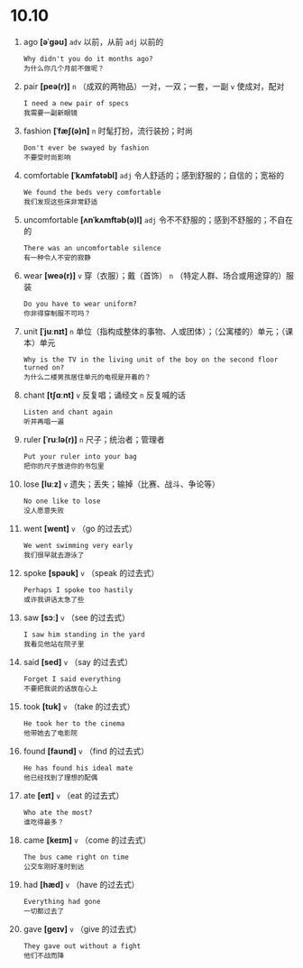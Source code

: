 # 10.10

1. ago **[əˈɡəʊ]** `adv` 以前，从前 `adj` 以前的

   ```
   Why didn't you do it months ago?
   为什么你几个月前不做呢？
   ```

2. pair **[peə(r)]** `n` （成双的两物品）一对，一双；一套，一副 `v` 使成对，配对

   ```
   I need a new pair of specs
   我需要一副新眼镜
   ```

3. fashion **[ˈfæʃ(ə)n]** `n` 时髦打扮，流行装扮；时尚

   ```
   Don't ever be swayed by fashion
   不要受时尚影响
   ```

4. comfortable **[ˈkʌmfətəbl]** `adj` 令人舒适的；感到舒服的；自信的；宽裕的

   ```
   We found the beds very comfortable
   我们发现这些床非常舒适
   ```

5. uncomfortable **[ʌnˈkʌmftəb(ə)l]** `adj` 令不不舒服的；感到不舒服的；不自在的

   ```
   There was an uncomfortable silence
   有一种令人不安的寂静
   ```

6. wear **[weə(r)]** `v` 穿（衣服）；戴（首饰） `n` （特定人群、场合或用途穿的）服装

   ```
   Do you have to wear uniform?
   你非得穿制服不可吗？
   ```

7. unit **[ˈjuːnɪt]** `n` 单位（指构成整体的事物、人或团体）；（公寓楼的）单元；（课本）单元

   ```
   Why is the TV in the living unit of the boy on the second floor turned on?
   为什么二楼男孩居住单元的电视是开着的？
   ```

8. chant **[tʃɑːnt]** `v` 反复唱；诵经文 `n` 反复喊的话

   ```
   Listen and chant again
   听并再唱一遍
   ```

9. ruler **[ˈruːlə(r)]** `n` 尺子；统治者；管理者

   ```
   Put your ruler into your bag
   把你的尺子放进你的书包里
   ```

10. lose **[luːz]** `v` 遗失；丢失；输掉（比赛、战斗、争论等）

    ```
    No one like to lose
    没人愿意失败
    ```

11. went **[went]** `v` （go 的过去式）

    ```
    We went swimming very early
    我们很早就去游泳了
    ```

12. spoke **[spəʊk]** `v` （speak 的过去式）

    ```
    Perhaps I spoke too hastily
    或许我讲话太急了些
    ```

13. saw **[sɔː]** `v` （see 的过去式）

    ```
    I saw him standing in the yard
    我看见他站在院子里
    ```

14. said **[sed]** `v` （say 的过去式）

    ```
    Forget I said everything
    不要把我说的话放在心上
    ```

15. took **[tʊk]** `v` （take 的过去式）

    ```
    He took her to the cinema
    他带她去了电影院
    ```

16. found **[faʊnd]** `v` （find 的过去式）

    ```
    He has found his ideal mate
    他已经找到了理想的配偶
    ```

17. ate **[eɪt]** `v` （eat 的过去式）

    ```
    Who ate the most?
    谁吃得最多？
    ```

18. came **[keɪm]** `v` （come 的过去式）

    ```
    The bus came right on time
    公交车刚好准时到达
    ```

19. had **[hæd]** `v` （have 的过去式）

    ```
    Everything had gone
    一切都过去了
    ```

20. gave **[ɡeɪv]** `v` （give 的过去式）

    ```
    They gave out without a fight
    他们不战而降
    ```
